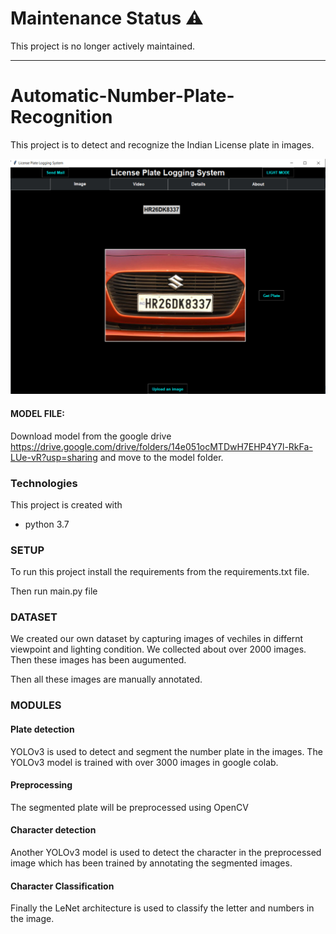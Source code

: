 # Maintenance Status  :warning:
This project is no longer actively maintained.

<hr>

# Automatic-Number-Plate-Recognition

This project is to detect and recognize the Indian License plate in images.

<p align="center">
  <img src="results/results.jpg" width="650" title="Result">
</p>

#### MODEL FILE:
Download model from the google drive 
https://drive.google.com/drive/folders/14e051ocMTDwH7EHP4Y7l-RkFa-LUe-vR?usp=sharing
and move to the model folder.

### Technologies
This project is created with 
* python 3.7


### SETUP
To run this project install the requirements from the requirements.txt file.

Then run main.py file


### DATASET
We created our own dataset by capturing images of vechiles in differnt viewpoint and lighting condition. We collected about over 2000 images.
Then these images has been augumented.

Then all these images are manually annotated.


### MODULES
#### Plate detection
YOLOv3 is used to detect and segment the number plate in the images. The YOLOv3 model is trained with over 3000 images in google colab.

#### Preprocessing
The segmented plate will be preprocessed using OpenCV

#### Character detection
Another YOLOv3 model is used to detect the character in the preprocessed image which has been trained by annotating the segmented images.

#### Character Classification
Finally the LeNet architecture is used to classify the letter and numbers in the image.

